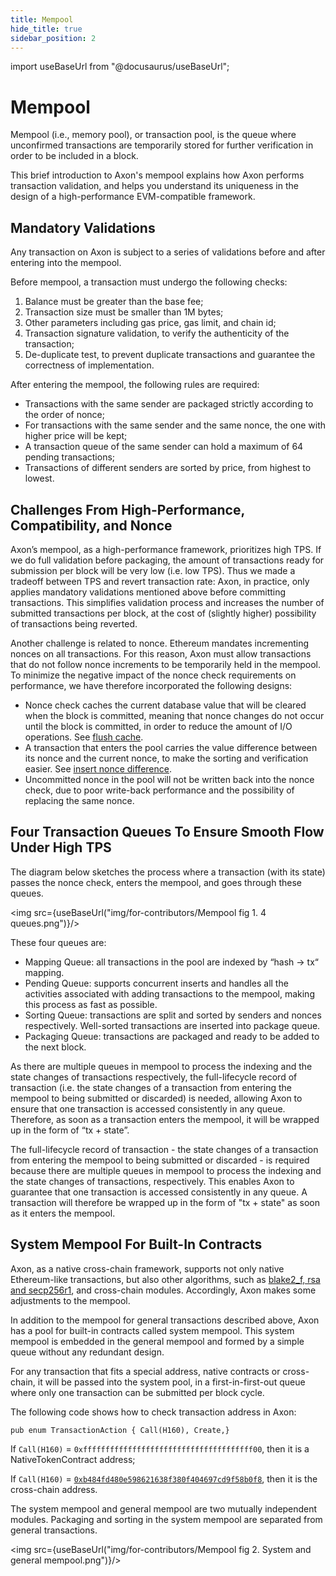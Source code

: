 ```yaml
---
title: Mempool
hide_title: true
sidebar_position: 2
---
```


import useBaseUrl from "@docusaurus/useBaseUrl";

# Mempool

Mempool (i.e., memory pool), or transaction pool, is the queue where unconfirmed transactions are temporarily stored for further verification in order to be included in a block.

This brief introduction to Axon's mempool explains how Axon performs transaction validation, and helps you understand its uniqueness in the design of a high-performance EVM-compatible framework.

## Mandatory Validations

Any transaction on Axon is subject to a series of validations before and after entering into the mempool.

Before mempool, a transaction must undergo the following checks:

1. Balance must be greater than the base fee;
2. Transaction size must be smaller than 1M bytes;
3. Other parameters including gas price, gas limit, and chain id;
4. Transaction signature validation, to verify the authenticity of the transaction;
5. De-duplicate test, to prevent duplicate transactions and guarantee the correctness of implementation.

After entering the mempool, the following rules are required:

* Transactions with the same sender are packaged strictly according to the order of nonce;
* For transactions with the same sender and the same nonce, the one with higher price will be kept;
* A transaction queue of the same sender can hold a maximum of 64 pending transactions;
* Transactions of different senders are sorted by price, from highest to lowest.

## Challenges From High-Performance, Compatibility, and Nonce

Axon’s mempool, as a high-performance framework, prioritizes high TPS. If we do full validation before packaging, the amount of transactions ready for submission per block will be very low (i.e. low TPS). Thus we made a tradeoff between TPS and revert transaction rate: Axon, in practice, only applies mandatory validations mentioned above before committing transactions. This simplifies validation process and increases the number of submitted transactions per block, at the cost of (slightly higher) possibility of transactions being reverted.

Another challenge is related to nonce. Ethereum mandates incrementing nonces on all transactions. For this reason, Axon must allow transactions that do not follow nonce increments to be temporarily held in the mempool. To minimize the negative impact of the nonce check requirements on performance, we have therefore incorporated the following designs:

* Nonce check caches the current database value that will be cleared when the block is committed, meaning that nonce changes do not occur until the block is committed, in order to reduce the amount of I/O operations. See [flush cache](https://github.com/axonweb3/axon/blob/95e37cac702d14252de61f63393a07ab8a68944a/core/mempool/src/lib.rs#L226-L238).
* A transaction that enters the pool carries the value difference between its nonce and the current nonce, to make the sorting and verification easier. See  [insert nonce difference](https://github.com/axonweb3/axon/blob/main/core/mempool/src/lib.rs#L114-L123).
* Uncommitted nonce in the pool will not be written back into the nonce check, due to poor write-back performance and the possibility of replacing the same nonce.

## Four Transaction Queues To Ensure Smooth Flow Under High TPS

The diagram below sketches the process where a transaction (with its state) passes the nonce check, enters the mempool, and goes through these queues.

<img src={useBaseUrl("img/for-contributors/Mempool fig 1. 4 queues.png")}/>

These four queues are:

* Mapping Queue: all transactions in the pool are indexed by “hash → tx“ mapping.
* Pending Queue: supports concurrent inserts and handles all the activities associated with adding transactions to the mempool, making this process as fast as possible.
* Sorting Queue: transactions are split and sorted by senders and nonces respectively. Well-sorted transactions are inserted into package queue.
* Packaging Queue: transactions are packaged and ready to be added to the next block.

As there are multiple queues in mempool to process the indexing and the state changes of transactions respectively, the full-lifecycle record of transaction (i.e. the state changes of a transaction from entering the mempool to being submitted or discarded) is needed, allowing Axon to ensure that one transaction is accessed consistently in any queue. Therefore, as soon as a transaction enters the mempool, it will be wrapped up in the form of “tx + state”.

The full-lifecycle record of transaction - the state changes of a transaction from entering the mempool to being submitted or discarded - is required because there are multiple queues in mempool to process the indexing and the state changes of transactions, respectively. This enables Axon to guarantee that one transaction is accessed consistently in any queue. A transaction will therefore be wrapped up in the form of "tx + state" as soon as it enters the mempool.

## System Mempool For Built-In Contracts

Axon, as a native cross-chain framework, supports not only native Ethereum-like transactions, but also other algorithms, such as [blake2_f, rsa and secp256r1](https://github.com/axonweb3/axon/tree/main/core/executor/src/precompiles), and cross-chain modules. Accordingly, Axon makes some adjustments to the mempool.

In addition to the mempool for general transactions described above, Axon has a pool for built-in contracts called system mempool. This system mempool is embedded in the general mempool and formed by a simple queue without any redundant design.

For any transaction that fits a special address, native contracts or cross-chain, it will be passed into the system pool, in a first-in-first-out queue where only one transaction can be submitted per block cycle.

The following code shows how to check transaction address in Axon:

`pub enum TransactionAction {
    Call(H160),
    Create,}`

If  `Call(H160)` = `0xffffffffffffffffffffffffffffffffffffff00`, then it is a NativeTokenContract address;

If `Call(H160)` = [`0xb484fd480e598621638f380f404697cd9f58b0f8`](https://github.com/axonweb3/axon/blob/main/devtools/chain/config.toml#L10), then it is the cross-chain address.

The system mempool and general mempool are two mutually independent modules. Packaging and sorting in the system mempool are separated from general transactions.

<img src={useBaseUrl("img/for-contributors/Mempool fig 2. System and general mempool.png")}/>
